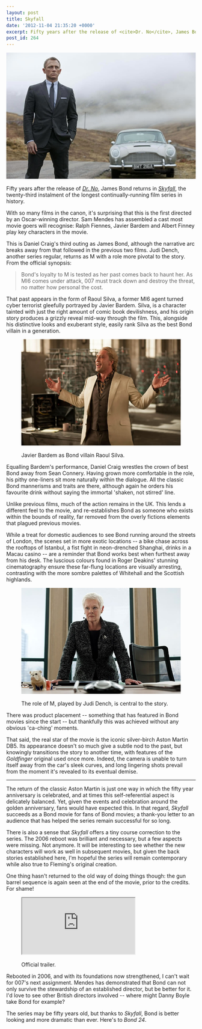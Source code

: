 ```yaml
---
layout: post
title: Skyfall
date: '2012-11-04 21:35:20 +0000'
excerpt: Fifty years after the release of <cite>Dr. No</cite>, James Bond returns in <cite>Skyfall</cite>, the twenty-third instalment of the longest continually-running film series in history.
post_id: 264
---
```

![Daniel Craig in Skyfall](/assets/2012/11/skyfall.jpg)

Fifty years after the release of <cite>[Dr. No][1]</cite>, James Bond returns in <cite>[Skyfall][2]</cite>, the twenty-third instalment of the longest continually-running film series in history.
 
With so many films in the canon, it's surprising that this is the first directed by an Oscar-winning director. Sam Mendes has assembled a cast most movie goers will recognise: Ralph Fiennes, Javier Bardem and Albert Finney play key characters in the movie.

This is Daniel Craig's third outing as James Bond, although the narrative arc breaks away from that followed in the previous two films. Judi Dench, another series regular, returns as M with a role more pivotal to the story. From the official synopsis:

> Bond's loyalty to M is tested as her past comes back to haunt her. As MI6 comes under attack, 007 must track down and destroy the threat, no matter how personal the cost.

That past appears in the form of Raoul Silva, a former MI6 agent turned cyber terrorist gleefully portrayed by Javier Bardem. Silva, is   a character tainted with just the right amount of comic book devilishness, and his origin story produces a grizzly reveal mid-way through the film. This, alongside his distinctive looks and exuberant style, easily rank Silva as the best Bond villain in a generation.

<figure>
    <img src="/assets/2012/11/skyfall-silva.jpg" alt=""/>
    <figcaption>
        <p>Javier Bardem as Bond villain Raoul Silva.</p>
    </figcaption>
</figure>

Equalling Bardem's performance, Daniel Craig wrestles the crown of best Bond away from Sean Connery. Having grown more comfortable in the role, his pithy one-liners sit more naturally within the dialogue. All the classic Bond mannerisms and traits are there, although again he orders his favourite drink without saying the immortal 'shaken, not stirred' line.

Unlike previous films, much of the action remains in the UK. This lends a different feel to the movie, and re-establishes Bond as someone who exists within the bounds of reality, far removed from the overly fictions elements that plagued previous movies.

While a treat for domestic audiences to see Bond running around the streets of London, the scenes set in more exotic locations -- a bike chase across the rooftops of Istanbul, a fist fight in neon-drenched Shanghai, drinks in a Macau casino -- are a reminder that Bond works best when furthest away from his desk. The luscious colours found in Roger Deakins' stunning cinematography ensure these far-flung locations are visually arresting, contrasting with the more sombre palettes of Whitehall and the Scottish highlands.

<figure>
    <img src="/assets/2012/11/skyfall-m.jpg" alt=""/>
    <figcaption>
        <p>The role of M, played by Judi Dench, is central to the story.</p>
    </figcaption>
</figure>

There was product placement -- something that has featured in Bond movies since the start -- but thankfully this was achieved without any obvious 'ca-ching' moments.

That said, the real star of the movie is the iconic silver-birch Aston Martin DB5. Its appearance doesn't so much give a subtle nod to the past, but knowingly transitions the story to another time, with features of the <cite>Goldfinger</cite> original used once more. Indeed, the camera is unable to turn itself away from the car's sleek curves, and long lingering shots prevail from the moment it's revealed to its eventual demise.

* * *

The return of the classic Aston Martin is just one way in which the fifty year anniversary is celebrated, and at times this self-referential aspect is delicately balanced. Yet, given the events and celebration around the golden anniversary, fans would have expected this. In that regard, <cite>Skyfall</cite> succeeds as a Bond movie for fans of Bond movies; a thank-you letter to an audience that has helped the series remain successful for so long.

There is also a sense that <cite>Skyfall</cite> offers a tiny course correction to the series. The 2006 reboot was brilliant and necessary, but a few aspects were missing. Not anymore. It will be interesting to see whether the new characters will work as well in subsequent movies, but given the back stories established here, I'm hopeful the series will remain contemporary while also true to Fleming's original creation.

One thing hasn't returned to the old way of doing things though: the gun barrel sequence is again seen at the end of the movie, prior to the credits. For shame!

<figure>
    <div class="object youtube"><iframe src="http://youtube.com/embed/6kw1UVovByw?showinfo=0"></iframe></div>
    <figcaption>
        <p>Official trailer.</p>
    </figcaption>
</figure>

Rebooted in 2006, and with its foundations now strengthened, I can't wait for 007's next assignment. Mendes has demonstrated that Bond can not only survive the stewardship of an established director, but be better for it. I'd love to see other British directors involved -- where might Danny Boyle take Bond for example?

The series may be fifty years old, but thanks to <cite>Skyfall</cite>, Bond is better looking and more dramatic than ever. Here's to <cite>Bond 24</cite>.

[1]: http://imdb.com/title/tt0055928/
[2]: http://imdb.com/title/tt1074638/